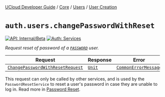 [UCloud Developer Guide](/docs/developer-guide/README.md) / [Core](/docs/developer-guide/core/README.md) / [Users](/docs/developer-guide/core/users/README.md) / [User Creation](/docs/developer-guide/core/users/creation.md)

# `auth.users.changePasswordWithReset`

[![API: Internal/Beta](https://img.shields.io/static/v1?label=API&message=Internal/Beta&color=red&style=flat-square)](/docs/developer-guide/core/api-conventions.md)
[![Auth: Services](https://img.shields.io/static/v1?label=Auth&message=Services&color=informational&style=flat-square)](/docs/developer-guide/core/types.md#role)


_Request reset of password of a [`PASSWORD`](/docs/reference/dk.sdu.cloud.auth.api.PASSWORD.md)  user._

| Request | Response | Error |
|---------|----------|-------|
|<code><a href='#changepasswordwithresetrequest'>ChangePasswordWithResetRequest</a></code>|<code><a href='https://kotlinlang.org/api/latest/jvm/stdlib/kotlin/-unit/'>Unit</a></code>|<code><a href='/docs/reference/dk.sdu.cloud.CommonErrorMessage.md'>CommonErrorMessage</a></code>|

This request can only be called by other services, and is used by the `PasswordResetService` to reset a
user's password in case they are unable to log in. Read more in [Password Reset](authentication/password-reset.md).


